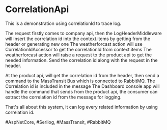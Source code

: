 # CorrelationApi

This is a demonstration using correlationId to trace log.

The request firstly comes to company api, then the LogHeaderMiddleware will insert the correlation id into the context.items by getting from the header or generating new one
The weatherforcast action will use CorrelationIdAccessor to get the correlationId from context.items
The weatherforcast action will raise a request to the product api to get the needed information. Send the correlation id along with the request in the header.

At the product api, will get the correlation id from the header, then send a command to the MassTransit Bus which is connected to RabbitMQ. The Correlation id is included in the message
The Dashboard console app will handle the command that sends from the product api, the consumer can extract the correlation id from the message for logging.

That's all about this system, it can log every related information by using correlation id.

#AspNetCore, #Serilog, #MassTransit, #RabbitMQ
